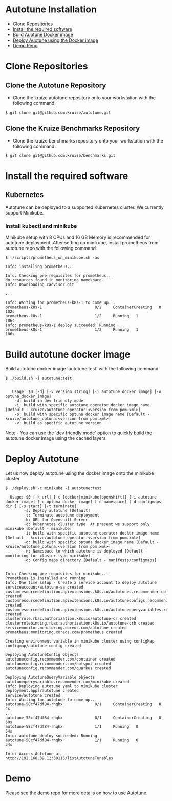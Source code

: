 # Autotune Installation

- [Clone Repositories](#Clone-Repositories)
- [Install the required software](#Install-the-required-software)
- [Build Auotune Docker image](#build-autotune-docker-image)
- [Deploy Auotune using the Docker image](#deploy-autotune)
- [Demo Repo](#demo)


# Clone Repositories

## Clone the Autotune Repository

- Clone the kruize autotune repository onto your workstation with the following command.
```
$ git clone git@github.com:kruize/autotune.git
```

## Clone the Kruize Benchmarks Repository 

- Clone the kruize benchmarks repository onto your workstation with the following command.
```
$ git clone git@github.com:kruize/benchmarks.git
```

# Install the required software

## Kubernetes

Autotune can be deployed to a supported Kubernetes cluster. We currently support Minikube.

### Install kubectl and minikube

Minikube setup with 8 CPUs and 16 GB Memory is recommended for autotune deployment. After setting up minikube, install prometheus from autotune repo with the following command

```
$ ./scripts/prometheus_on_minikube.sh -as 

Info: installing prometheus...

Info: Checking pre requisites for prometheus...
No resources found in monitoring namespace.
Info: Downloading cadvisor git

...

Info: Waiting for prometheus-k8s-1 to come up...
prometheus-k8s-1                       0/2     ContainerCreating   0          102s
prometheus-k8s-1                       1/2     Running   1          106s
Info: prometheus-k8s-1 deploy succeeded: Running
prometheus-k8s-1                       1/2     Running   1          106s
```

# Build autotune docker image

Build autotune docker image 'autotune:test' with the following command

```
$ ./build.sh -i autotune:test


   Usage: $0 [-d] [-v version_string] [-i autotune_docker_image] [-o optuna_docker_image]
	-d: build in dev friendly mode
	-i: build with specific autotune operator docker image name [Default - kruize/autotune_operator:<version from pom.xml>]
	-o: build with specific optuna docker image name [Default - kruize/autotune_optuna:<version from pom.xml>]
	-v: build as specific autotune version

```

Note - You can use the 'dev friendly mode' option to quickly build the autotune docker image using the cached layers.


# Deploy Autotune

Let us now deploy autotune using the docker image onto the minikube cluster

```
$ ./deploy.sh -c minikube -i autotune:test

  Usage: $0 [-k url] [-c [docker|minikube|openshift]] [-i autotune docker image] [-o optuna docker image] [-n namespace] [-d configmaps-dir ] [-s start] [-t terminate]
        -s: Deploy autotune [Default]
        -t: Terminate autotune deployment
        -k: URL for Openshift Server
        -c: kubernetes cluster type. At present we support only minikube [Default - minikube]
        -i: build with specific autotune operator docker image name [Default - kruize/autotune_operator:<version from pom.xml>]
        -o: build with specific optuna docker image name [Default - kruize/autotune_optuna:<version from pom.xml>]
        -n: Namespace to which autotune is deployed [Default - monitoring for cluster type minikube]
        -d: Config maps directory [Default - manifests/configmaps]


Info: Checking pre requisites for minikube...
Prometheus is installed and running.
Info: One time setup - Create a service account to deploy autotune
serviceaccount/autotune-sa created
customresourcedefinition.apiextensions.k8s.io/autotunes.recommender.com created
customresourcedefinition.apiextensions.k8s.io/autotuneconfigs.recommender.com created
customresourcedefinition.apiextensions.k8s.io/autotunequeryvariables.recommender.com created
clusterrole.rbac.authorization.k8s.io/autotune-cr created
clusterrolebinding.rbac.authorization.k8s.io/autotune-crb created
servicemonitor.monitoring.coreos.com/autotune created
prometheus.monitoring.coreos.com/prometheus created

Creating environment variable in minikube cluster using configMap
configmap/autotune-config created

Deploying AutotuneConfig objects
autotuneconfig.recommender.com/container created
autotuneconfig.recommender.com/hotspot created
autotuneconfig.recommender.com/quarkus created

Deploying AutotuneQueryVariable objects
autotunequeryvariable.recommender.com/minikube created
Info: Deploying autotune yaml to minikube cluster
deployment.apps/autotune created
service/autotune created
Info: Waiting for autotune to come up...
autotune-58cf47df84-rhqhx              0/1     ContainerCreating   0          4s
...
autotune-58cf47df84-rhqhx              0/1     ContainerCreating   0          50s
autotune-58cf47df84-rhqhx              1/1     Running   0          54s
Info: autotune deploy succeeded: Running
autotune-58cf47df84-rhqhx              1/1     Running   0          54s

Info: Access Autotune at http://192.168.39.12:30113/listAutotuneTunables
```

# Demo

Please see the [demo](https://github.com/kruize/autotune-demo) repo for more details on how to use Autotune.
